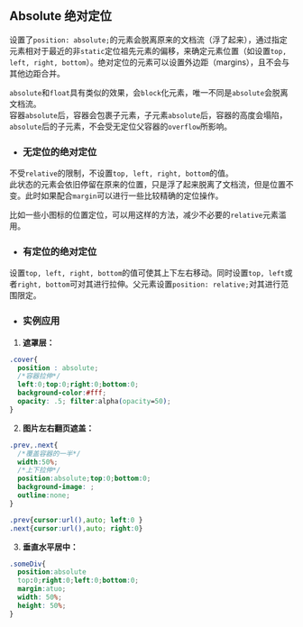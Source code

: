 ## Absolute 绝对定位

设置了`position: absolute;`的元素会脱离原来的文档流（浮了起来），通过指定元素相对于最近的非`static`定位祖先元素的偏移，来确定元素位置（如设置`top, left, right, bottom`）。绝对定位的元素可以设置外边距（margins），且不会与其他边距合并。

`absolute`和`float`具有类似的效果，会`block`化元素，唯一不同是`absolute`会脱离文档流。  
容器`absolute`后，容器会包裹子元素，子元素`absolute`后，容器的高度会塌陷，`absolute`后的子元素，不会受无定位父容器的`overflow`所影响。

- ### 无定位的绝对定位

不受`relative`的限制，不设置`top, left, right, bottom`的值。  
此状态的元素会依旧停留在原来的位置，只是浮了起来脱离了文档流，但是位置不变。此时如果配合`margin`可以进行一些比较精确的定位操作。

比如一些小图标的位置定位，可以用这样的方法，减少不必要的`relative`元素滥用。

- ### 有定位的绝对定位

设置`top, left, right, bottom`的值可使其上下左右移动。同时设置`top, left`或者`right, bottom`可对其进行拉伸。父元素设置`position: relative;`对其进行范围限定。

- ### 实例应用

1. **遮罩层：**

```css
.cover{
  position : absolute;
  /*容器拉伸*/
  left:0;top:0;right:0;bottom:0;
  background-color:#fff;
  opacity: .5; filter:alpha(opacity=50);
}
```

2. **图片左右翻页遮盖：**

```css
.prev,.next{
  /*覆盖容器的一半*/
  width:50%;
  /*上下拉伸*/
  position:absolute;top:0;bottom:0;
  background-image: ;
  outline:none;
}

.prev{cursor:url(),auto; left:0 }
.next{cursor:url(),auto; right:0}
```

3. **垂直水平居中：**

```css
.someDiv{
  position:absolute
  top:0;right:0;left:0;bottom:0;
  margin:atuo;
  width: 50%;
  height: 50%;
}
```
